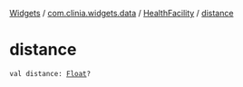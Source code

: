 [Widgets](../../index.md) / [com.clinia.widgets.data](../index.md) / [HealthFacility](index.md) / [distance](./distance.md)

# distance

`val distance: `[`Float`](https://kotlinlang.org/api/latest/jvm/stdlib/kotlin/-float/index.html)`?`